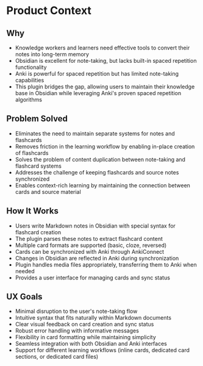 # Product Context

## Why
- Knowledge workers and learners need effective tools to convert their notes into long-term memory
- Obsidian is excellent for note-taking, but lacks built-in spaced repetition functionality
- Anki is powerful for spaced repetition but has limited note-taking capabilities
- This plugin bridges the gap, allowing users to maintain their knowledge base in Obsidian while leveraging Anki's proven spaced repetition algorithms

## Problem Solved
- Eliminates the need to maintain separate systems for notes and flashcards
- Removes friction in the learning workflow by enabling in-place creation of flashcards
- Solves the problem of content duplication between note-taking and flashcard systems
- Addresses the challenge of keeping flashcards and source notes synchronized
- Enables context-rich learning by maintaining the connection between cards and source material

## How It Works
- Users write Markdown notes in Obsidian with special syntax for flashcard creation
- The plugin parses these notes to extract flashcard content
- Multiple card formats are supported (basic, cloze, reversed)
- Cards can be synchronized with Anki through AnkiConnect
- Changes in Obsidian are reflected in Anki during synchronization
- Plugin handles media files appropriately, transferring them to Anki when needed
- Provides a user interface for managing cards and sync status

## UX Goals
- Minimal disruption to the user's note-taking flow
- Intuitive syntax that fits naturally within Markdown documents
- Clear visual feedback on card creation and sync status
- Robust error handling with informative messages
- Flexibility in card formatting while maintaining simplicity
- Seamless integration with both Obsidian and Anki interfaces
- Support for different learning workflows (inline cards, dedicated card sections, or dedicated card files) 